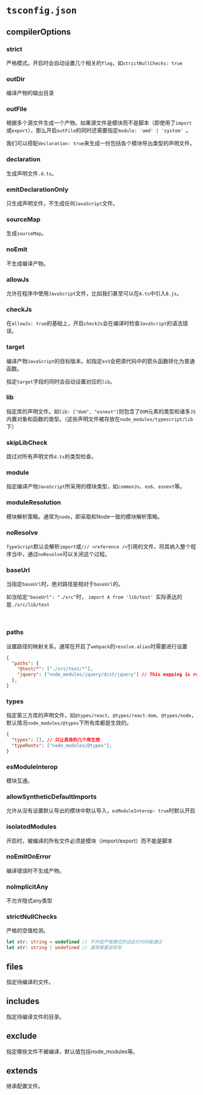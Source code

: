 # `tsconfig.json`

## compilerOptions

### strict

严格模式。开启时会自动设置几个相关的`flag`，如`strictNullChecks: true`

### outDir

编译产物的输出目录



### outFile

根据多个源文件生成一个产物。如果源文件是模块而不是脚本（即使用了`import`或`export`），那么开启`outFile`的同时还需要指定`module: 'amd' | 'system' `。

我们可以搭配`declaration: true`来生成一份包括各个模块导出类型的声明文件。

### declaration

生成声明文件`.d.ts`。



### emitDeclarationOnly

只生成声明文件，不生成任何`JavaScript`文件。



### sourceMap

生成`sourceMap`。



### noEmit

不生成编译产物。



### allowJs

允许在程序中使用`JavaScript`文件，比如我们甚至可以在`A.ts`中引入`B.js`。



### checkJs

在`allowJs: true`的基础上，开启`checkJs`会在编译时检查`JavaScript`的语法错误。



### target

编译产物`JavaScript`的目标版本。如指定`es5`会把源代码中的箭头函数转化为普通函数。

指定`target`字段的同时会自动设置对应的`lib`。



### lib

指定库的声明文件。如`lib: ["dom", "esnext"]`则包含了`DOM`元素的类型和诸多`JS`内置对象和函数的类型。（这些声明文件被存放在`node_modules/typescript/lib`下）



### skipLibCheck

跳过对所有声明文件`d.ts`的类型检查。



### module

指定编译产物`JavaScript`所采用的模块类型，如`commonJs`、`es6`、`esnext`等。





### moduleResolution

模块解析策略。通常为`node`，即采取和Node一致的模块解析策略。



### noResolve

`TypeScript`默认会解析`import`或`/// <reference />`引用的文件，将其纳入整个程序当中，通过`noResolve`可以关闭这个过程。



### baseUrl

当指定`baseUrl`时，绝对路径是相对于`baseUrl`的。


如当给定`"baseUrl": "./src"`时， `import A from 'lib/test' `实际表达的是`./src/lib/test`

​    

### paths

设置路径的映射关系，通常在开启了`webpack`的`resolve.alias`时需要进行设置

``` json
{
  "paths": {  
    "@test/*": ["./src/test/*"],
    "jquery": ["node_modules/jquery/dist/jquery"] // This mapping is relative to "baseUrl"
  },
}
```



### types

指定第三方库的声明文件，如`@types/react`、`@types/react-dom`、`@types/node`，默认情况`node_modules/@types`下所有库都是生效的。

``` json
{
  "types": [], // 只让具体的几个库生效
  "typeRoots": ["node_modules/@types"],
}
```



### esModuleInterop

模块互通。





### allowSyntheticDefaultImports

允许从没有设置默认导出的模块中默认导入，`esModuleInterop: true`时默认开启



### isolatedModules

开启时，被编译的所有文件必须是模块（import/export）而不能是脚本





### noEmitOnError

编译错误时不生成产物。



### noImplicitAny

不允许隐式any类型



### strictNullChecks

严格的空值检测。

``` typescript
let str: string = undefined // 不开启严格模式的话这行代码能通过
let str: string | undefined // 通常需要这样写
```





## files

指定待编译的文件。



## includes

指定待编译文件的目录。



## exclude

指定哪些文件不被编译，默认值包括node_modules等。



## extends

继承配置文件。




